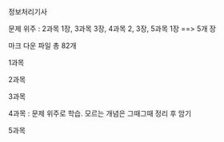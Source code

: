 정보처리기사

문제 위주 : 2과목 1장, 3과목 3장, 4과목 2, 3장, 5과목 1장 ==> 5개 장

마크 다운 파일 총 82개

1과목

2과목

3과목

4과목 : 문제 위주로 학습. 모르는 개념은 그때그때 정리 후 암기

5과목
